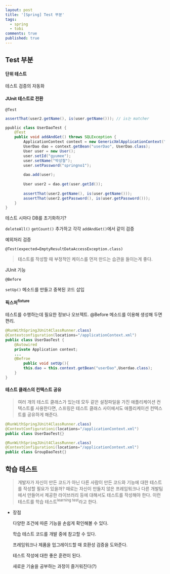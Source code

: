 ```yaml
---
layout: post
title: '[Spring] Test 부분'
tags:
  - spring
  - tobi
comments: true
published: true
---
```

## Test 부분

#### 단위 테스트

테스트 검증의 자동화

#### JUnit 테스트로 전환

`@Test`

```java
assertThat(user2.getName(), is(user.getName())); // is는 matcher
```

```java
ppublic class UserDaoTest {
    @Test
    public void addAndGet() throws SQLException {
        ApplicationContext context = new GenericXmlApplicationContext("applicationContext.xml");
        UserDao dao = context.getBean("userDao", UserDao.class);
        User user = new User();
        user.setId("gyumee");
        user.setName("박성철");
        user.setPassword("springno1");
        
        dao.add(user);
        
        User user2 = dao.get(user.getId());
        
        assertThat(user2.getName(), is(user.getName()));
        assertThat(user2.getPassword(), is(user.getPassword()));
    }
}
```

테스트 시마다 DB를 초기화하기?

`deleteAll()` `getCount()` 추가하고 각각 `addAndGet()`에서 같이 검증

예외처리 검증

`@Test(expected=EmptyResultDataAccessException.class)`

> 테스트를 작성할 때 부정적인 케이스를 먼저 만드는 습관을 들이는게 좋다.

JUnit 기능

`@Before`

`setUp()` 메소드를 만들고 중복된 코드 삽입

#### 픽스처<sup>fixture</sup>

테스트를 수행하는데 필요한 정보나 오브젝트. @Before 메소드를 이용해 생성해 두면 편리.

```java
@RunWithSpringJUnit4ClassRunner.class)
@Contextconfiguration(locations="/applicationContext.xml")
public class UserDaoTest {
    @Autowired
    private Application context;
    ...
    @Befroe
        public void setUp(){
        this.dao = this.context.getBean("userDao",Userdao.class);
    }   
}
```

#### 테스트 클래스의 컨텍스트 공유

> 여러 개의 테스트 클래스가 있는데 모두 같은 설정파일을 가진 애플리케이션 컨텍스트를 사용한다면,  스프링은 테스트 클래스 사이에서도 애플리케이션 컨텍스트를 공유하게 해준다.

```java
@RunWithSpringJUnit4ClassRunner.class)
@ContextConfigurationi(locations="/applicationContext.xml")
public class UserDaoTest{}

@RunWithSpringJUnit4ClassRunner.class)
@ContextConfigurationi(locations="/applicationContext.xml")
public class GroupDaoTest{}
```



## 학습 테스트

> 개발자가 자신이 만든 코드가 아닌 다른 사람이 만든 코드와 기능에 대한 테스트를 작성할 필요가 있을까? 때로는 자신이 만들지 않은 프레임워크나 다른 개발팀에서 만들어서 제공한 라이브러리 등에 대해서도 테스트를 작성해야 한다. 이런 테스트를 학습 테스트<sup>learning test</sup>라고 한다.

- 장점

  다양한 조건에 따른 기능을 손쉽게 확인해볼 수 있다.

  학습 테스트 코드를 개발 중에 참고할 수 있다.

  프레임워크나 제품을 업그레이드할 때 호환성 검증을 도와준다.

  테스트 작성에 대한 좋은 훈련이 된다.

  새로운 기술을 공부하는 과정이 즐거워진다(?)
